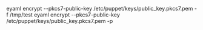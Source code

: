 eyaml encrypt --pkcs7-public-key /etc/puppet/keys/public_key.pkcs7.pem -f /tmp/test
eyaml encrypt --pkcs7-public-key /etc/puppet/keys/public_key.pkcs7.pem -p
